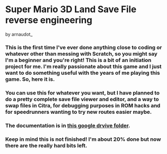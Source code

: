 # Super Mario 3D Land Save File reverse engineering
by arnaudot_
### This is the first time I've ever done anything close to coding or whatever other than messing with Scratch, so you might say I'm a beginner and you're right! This is a bit of an initiation project for me. I'm really passionate about this game and I just want to do something useful with the years of me playing this game. So, here it is.
### You can use this for whatever you want, but I have planned to do a pretty complete save file viewer and editor, and a way to swap files in Citra, for debugging purposes in ROM hacks and for speedrunners wanting to try new routes easier maybe. 
### The documentation is in [this google drvive folder](https://drive.google.com/drive/folders/1gaW2NUbC8PNr7DPxXGCrmpRT0JqaoR6-?usp=sharing).
### Keep in mind this is not finished! I'm about 20% done but now there are the really hard bits left.
